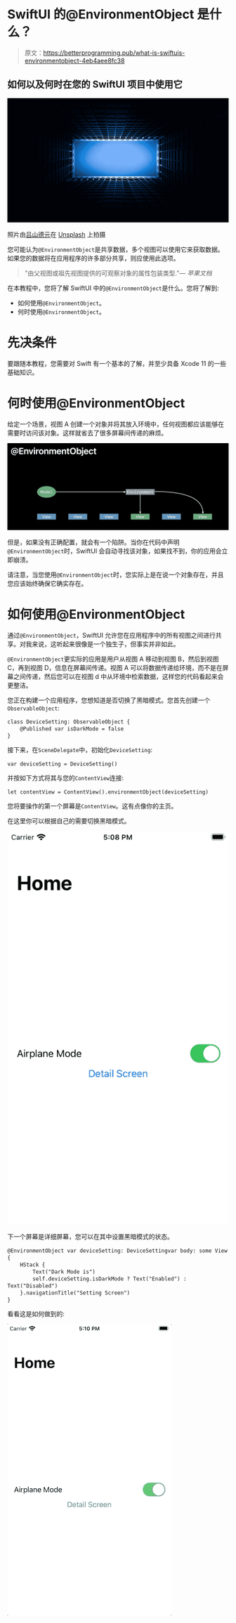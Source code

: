 # SwiftUI 的@EnvironmentObject 是什么？

> 原文：<https://betterprogramming.pub/what-is-swiftuis-environmentobject-4eb4aee8fc38>

## 如何以及何时在您的 SwiftUI 项目中使用它

![](img/649fbfe3547923c32bd646b496934207.png)

照片由[吕山德元](https://unsplash.com/@lysanderyuen?utm_source=unsplash&utm_medium=referral&utm_content=creditCopyText)在 [Unsplash](https://unsplash.com/s/photos/central?utm_source=unsplash&utm_medium=referral&utm_content=creditCopyText) 上拍摄

您可能认为`@EnvironmentObject`是共享数据，多个视图可以使用它来获取数据。如果您的数据将在应用程序的许多部分共享，则应使用此选项。

> "由父视图或祖先视图提供的可观察对象的属性包装类型."— *苹果文档*

在本教程中，您将了解 SwiftUI 中的`@EnvironmentObject`是什么。您将了解到:

*   如何使用`@EnvironmentObject`。
*   何时使用`@EnvironmentObject`。

# 先决条件

要跟随本教程，您需要对 Swift 有一个基本的了解，并至少具备 Xcode 11 的一些基础知识。

# 何时使用@EnvironmentObject

给定一个场景，视图 A 创建一个对象并将其放入环境中，任何视图都应该能够在需要时访问该对象。这样就省去了很多屏幕间传递的麻烦。

![](img/719d4f8ae881977c66ea45d3d14d24dc.png)

但是，如果没有正确配置，就会有一个陷阱。当你在代码中声明`@EnvironmentObject`时，SwiftUI 会自动寻找该对象，如果找不到，你的应用会立即崩溃。

请注意，当您使用`@EnvironmentObject`时，您实际上是在说一个对象存在，并且您应该始终确保它确实存在。

# 如何使用@EnvironmentObject

通过`@EnvironmentObject`，SwiftUI 允许您在应用程序中的所有视图之间进行共享。对我来说，这听起来很像是一个独生子，但事实并非如此。

`@EnvironmentObject`更实际的应用是用户从视图 A 移动到视图 B，然后到视图 C，再到视图 D，信息在屏幕间传递。视图 A 可以将数据传递给环境，而不是在屏幕之间传递，然后您可以在视图 d 中从环境中检索数据，这样您的代码看起来会更整洁。

您正在构建一个应用程序，您想知道是否切换了黑暗模式。您首先创建一个`ObservableObject`:

```
class DeviceSetting: ObservableObject {
    @Published var isDarkMode = false
}
```

接下来，在`SceneDelegate`中，初始化`DeviceSetting`:

```
var deviceSetting = DeviceSetting()
```

并按如下方式将其与您的`ContentView`连接:

```
let contentView = ContentView().environmentObject(deviceSetting)
```

您将要操作的第一个屏幕是`ContentView`。这有点像你的主页。

在这里你可以根据自己的需要切换黑暗模式。

![](img/c5ea14bde5add159bc342f9d9fee4178.png)

下一个屏幕是详细屏幕，您可以在其中设置黑暗模式的状态。

```
@EnvironmentObject var deviceSetting: DeviceSettingvar body: some View {
    HStack {
        Text("Dark Mode is")
        self.deviceSetting.isDarkMode ? Text("Enabled") : Text("Disabled")
    }.navigationTitle("Setting Screen")
}
```

看看这是如何做到的:

![](img/979c050285ffd9a3eef4fd0ddcf1fec2.png)